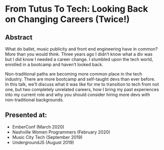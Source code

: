 # From Tutus To Tech: Looking Back on Changing Careers (Twice!)

## Abstract

What do ballet, music publicity and front end engineering have in common? More than you would think. Three years ago I didn’t know what a div was but I did know I needed a career change. I stumbled upon the tech world, enrolled in a bootcamp and haven’t looked back. 

Non-traditional paths are becoming more common place in the tech industry. There are more bootcamp and self-taught devs than ever before. In this talk, we’ll discuss what it was like for me to transition to tech from not one, but two completely unrelated careers, how I bring my past experiences into my current role and why you should consider hiring more devs with non-traditional backgrounds.

## Presented at:
- EmberConf (March 2020)
- Nashville Women Programmers (February 2020)
- Music City Tech (September 2019)
- UndergroundJS (August 2019)
